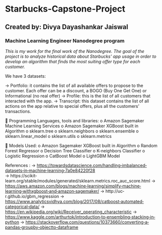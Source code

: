 # Starbucks-Capstone-Project

## Created by: Divya Dayashankar Jaiswal
### Machine Learning Engineer Nanodegree program

*This is my work for the final work of the Nanodegree. The goal of the project is to analyze historical data about Starbucks' app usage in order to develop an algorithm that finds the most suiting offer type for each customer.*

We have 3 datasets:

-> Portfolio: it contains the list of all available offers to propose to the customer. Each offer can be a discount, a BOGO (Buy One Get One) or Informational (no real offer)
-> Profile: this is the list of all customers that interacted with the app.
-> Transcript: this dataset contains the list of all actions on the app relative to special offers, plus all the customers’ transactions.

 Programming Languages, tools and libraries:
  o Amazon Sagemaker Machine Learning Services
  o Amazon Sagemaker XGBoost built in Algorithm
  o sklearn.tree
  o sklearn.neighbors
  o sklearn.ensemble
  o sklearn.linear_model
  o sklearn.utils
  o sklearn.metrics
  
 Models Used:
  o Amazon Sagemaker XGBoost built in Algorithm
  o Random Forest Regressor
  o Decision Tree Classifier
  o K-neighbors Classifier
  o Logistic Regression
  o CatBoost Model
  o LightGBM Model
  
 References : 
-> https://towardsdatascience.com/handling‐imbalanced‐datasets‐in‐machine‐learning‐7a0e84220f28  
-> https://scikit‐learn.org/stable/modules/generated/sklearn.metrics.roc_auc_score.html 
-> https://aws.amazon.com/blogs/machine‐learning/simplify‐machine‐learning‐withxgboost‐and‐amazon‐sagemaker/
-> http://uc‐r.github.io/gbm_regression
-> https://www.analyticsvidhya.com/blog/2017/08/catboost‐automated‐categorical‐data/ 
-> https://en.wikipedia.org/wiki/Receiver_operating_characteristic
-> https://www.kaggle.com/arthurtok/introduction‐to‐ensembling‐stacking‐in‐python
-> https://stackoverflow.com/questions/10373660/converting‐a‐pandas‐groupby‐objectto‐dataframe
